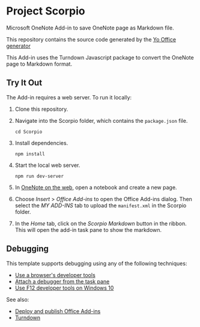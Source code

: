 # Project Scorpio
Microsoft OneNote Add-in to save OneNote page as Markdown file.

This repository contains the source code generated by the [Yo Office generator](https://github.com/OfficeDev/generator-office)

This Add-in uses the Turndown Javascript package to convert the OneNote page to Markdown format.

## Try It Out
The Add-in requires a web server. To run it locally:
1. Clone this repository.
2. Navigate into the Scorpio folder, which contains the `package.json` file.
    ```
    cd Scorpio
    ```
3. Install dependencies.
    ```
    npm install
    ```
4. Start the local web server.
    ```
    npm run dev-server
    ```
5. In [OneNote on the web](https://www.onenote.com/notebooks), open a notebook and create a new page.

6. Choose *Insert* > *Office Add-ins* to open the Office Add-ins dialog. Then select the *MY ADD-INS* tab to upload the `manifest.xml` in the Scorpio folder.

7. In the *Home* tab, click on the *Scorpio Markdown* button in the ribbon. This will open the add-in task pane to show the markdown.

## Debugging

This template supports debugging using any of the following techniques:

- [Use a browser's developer tools](https://docs.microsoft.com/office/dev/add-ins/testing/debug-add-ins-in-office-online)
- [Attach a debugger from the task pane](https://docs.microsoft.com/office/dev/add-ins/testing/attach-debugger-from-task-pane)
- [Use F12 developer tools on Windows 10](https://docs.microsoft.com/office/dev/add-ins/testing/debug-add-ins-using-f12-developer-tools-on-windows-10)

See also:
* [Deploy and publish Office Add-ins](https://docs.microsoft.com/en-us/office/dev/add-ins/publish/publish)
* [Turndown](https://github.com/domchristie/turndown)
